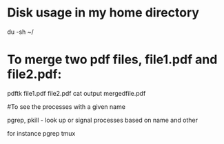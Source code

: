 # Disk usage in my home directory
du -sh ~/  

# To merge two pdf files, file1.pdf and file2.pdf:

pdftk file1.pdf file2.pdf cat output mergedfile.pdf

#To see the processes with a given name

pgrep, pkill - look up or signal processes based on name and other

for instance pgrep tmux
